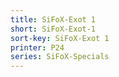 ```yaml
---
title: SiFoX-Exot 1
short: SiFoX-Exot-1
sort-key: SiFoX-Exot 1
printer: P24
series: SiFoX-Specials
---
```

